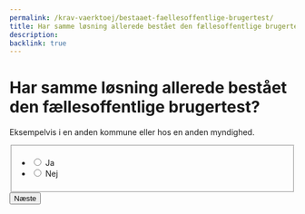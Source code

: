 ```yaml
---
permalink: /krav-vaerktoej/bestaaet-faellesoffentlige-brugertest/
title: Har samme løsning allerede bestået den fællesoffentlige brugertest?
description: 
backlink: true
---
```

<h1>Har samme løsning allerede bestået den fællesoffentlige brugertest?</h1>
<p>Eksempelvis i en anden kommune eller hos en anden myndighed.</p>
<form method="post" action="." id="form-Q600">
    <div class="form-group">
        <fieldset>
            <span class="form-error-message d-none" id="error-message"></span>
            <ul class="nobullet-list">
                <li>
                    <input id="radio-yes" type="radio" name="radio" value="1" class="form-radio radio-large" />
                    <label for="radio-yes" class="">Ja</label>
                </li>
                <li>
                    <input id="radio-no" type="radio" name="radio" value="0" class="form-radio radio-large" />
                    <label for="radio-no" class="">Nej</label>
                </li>
            </ul>
        </fieldset>
    </div>
    <button type="submit" class="button button-primary mt-9">Næste</button>
</form>
